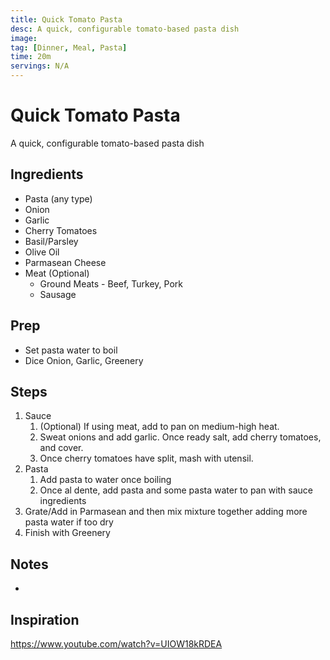```yaml
---
title: Quick Tomato Pasta
desc: A quick, configurable tomato-based pasta dish
image:
tag: [Dinner, Meal, Pasta]
time: 20m
servings: N/A
---
```

# Quick Tomato Pasta
A quick, configurable tomato-based pasta dish

## Ingredients
- Pasta (any type)
- Onion
- Garlic
- Cherry Tomatoes
- Basil/Parsley
- Olive Oil
- Parmasean Cheese
- Meat (Optional)
  - Ground Meats - Beef, Turkey, Pork
  - Sausage

## Prep
- Set pasta water to boil
- Dice Onion, Garlic, Greenery

## Steps
1. Sauce
   1. (Optional) If using meat, add to pan on medium-high heat.
   2. Sweat onions and add garlic. Once ready salt, add cherry tomatoes, and cover.
   3. Once cherry tomatoes have split, mash with utensil.
2. Pasta
   1. Add pasta to water once boiling
   2. Once al dente, add pasta and some pasta water to pan with sauce ingredients
3. Grate/Add in Parmasean and then mix mixture together adding more pasta water if too dry
4. Finish with Greenery

## Notes
- 

## Inspiration
https://www.youtube.com/watch?v=UIOW18kRDEA